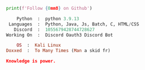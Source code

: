 ```python
print(f'Follow {0mm8} on Github')
```

```python
    Python  :  python 3.9.13
 Languages  :  Python, Java, Js, Batch, C, HTML/CSS
   Discord  :  1055679428744728627
Working On  :  Discord Oauth3 Discord Bot
```

```Ruby
    OS  :  Kali Linux
Doxxed  :  To Many Times (Man a skid fr)
```

```json
Knowledge is power.
```







<!-- ShareThis BEGIN --><div class="sharethis-inline-follow-buttons"></div><!-- ShareThis END -->
